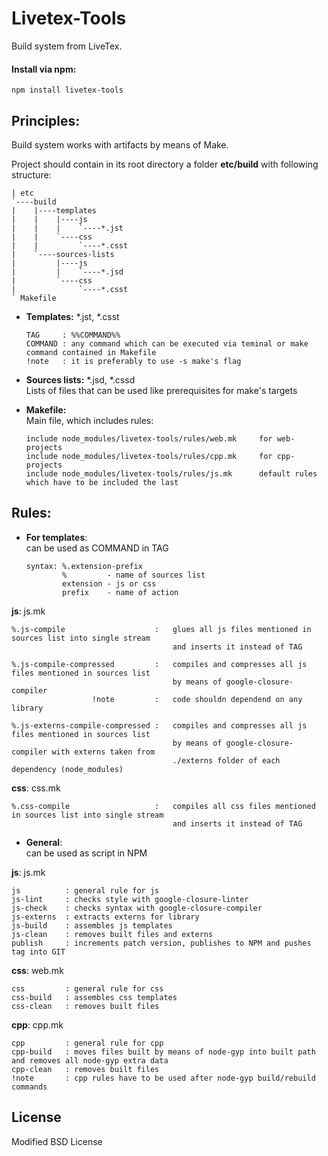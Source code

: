 # Livetex-Tools

Build system from LiveTex.

#### Install via npm:
    npm install livetex-tools


## Principles: 

Build system works with artifacts by means of Make.

Project should contain in its root directory a folder **etc/build** with following structure:

    | etc
    `----build  
    |    |----templates  
    |    |    |----js  
    |    |    |    `----*.jst  
    |    |    `----css  
    |    |         `----*.csst  
    |    `----sources-lists  
    |         |----js  
    |         |    `----*.jsd  
    |         `----css  
    |              `----*.csst  
    ` Makefile  
    
+ **Templates:** *.jst, *.csst  
    ```
    TAG     : %%COMMAND%%    
    COMMAND : any command which can be executed via teminal or make command contained in Makefile  
    !note   : it is preferably to use -s make's flag  
    ```

+ **Sources lists:** *.jsd, *.cssd  
Lists of files that can be used like prerequisites for make's targets  

+ **Makefile:**  
Main file, which includes rules:  
    
    ```
    include node_modules/livetex-tools/rules/web.mk     for web-projects  
    include node_modules/livetex-tools/rules/cpp.mk     for cpp-projects  
    include node_modules/livetex-tools/rules/js.mk      default rules which have to be included the last  
    ```

## Rules: 

+ **For templates**:     
can be used as COMMAND in TAG   

    ```
    syntax: %.extension-prefix
            %         - name of sources list
            extension - js or css
            prefix    - name of action
    ```
    
**js**: js.mk    

    %.js-compile                    :   glues all js files mentioned in sources list into single stream   
                                        and inserts it instead of TAG
                                        
    %.js-compile-compressed         :   compiles and compresses all js files mentioned in sources list   
                                        by means of google-closure-compiler  
                      !note         :   code shouldn dependend on any library
                                        
    %.js-externs-compile-compressed :   compiles and compresses all js files mentioned in sources list   
                                        by means of google-closure-compiler with externs taken from  
                                        ./externs folder of each dependency (node_modules)
    
**css**: css.mk  

    %.css-compile                   :   compiles all css files mentioned in sources list into single stream   
                                        and inserts it instead of TAG

+ **General**:  
can be used as script in NPM  

**js**: js.mk  
    
    js          : general rule for js  
    js-lint     : checks style with google-closure-linter  
    js-check    : checks syntax with google-closure-compiler     
    js-externs  : extracts externs for library   
    js-build    : assembles js templates  
    js-clean    : removes built files and externs  
    publish     : increments patch version, publishes to NPM and pushes tag into GIT  
    
**css**: web.mk     
    
    css         : general rule for css  
    css-build   : assembles css templates  
    css-clean   : removes built files  
    
**cpp**: cpp.mk   
    
    cpp         : general rule for cpp  
    cpp-build   : moves files built by means of node-gyp into built path and removes all node-gyp extra data  
    cpp-clean   : removes built files  
    !note       : cpp rules have to be used after node-gyp build/rebuild commands  
    
    
## License

Modified BSD License
